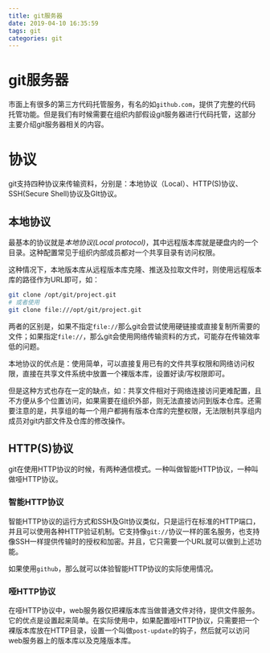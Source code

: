 ```yaml
---
title: git服务器
date: 2019-04-10 16:35:59
tags: git
categories: git
---
```


# git服务器

市面上有很多的第三方代码托管服务，有名的如`github.com`，提供了完整的代码托管功能。但是我们有时候需要在组织内部假设git服务器进行代码托管，这部分主要介绍git服务器相关的内容。

# 协议

git支持四种协议来传输资料，分别是：本地协议（Local）、HTTP(S)协议、SSH(Secure Shell)协议及GIt协议。

## 本地协议

最基本的协议就是*本地协议(Local protocol)*，其中远程版本库就是硬盘内的一个目录。这种配置常见于组织内部成员都对一个共享目录有访问权限。

这种情况下，本地版本库从远程版本库克隆、推送及拉取文件时，则使用远程版本库的路径作为URL即可，如：

```bash
git clone /opt/git/project.git
# 或者使用
git clone file:///opt/git/project.git
```

两者的区别是，如果不指定`file://`那么git会尝试使用硬链接或直接复制所需要的文件；如果指定`file://`，那么git会使用网络传输资料的方式，可能存在传输效率低的问题。

本地协议的优点是：使用简单，可以直接复用已有的文件共享权限和网络访问权限，直接在共享文件系统中放置一个裸版本库，设置好读/写权限即可。

但是这种方式也存在一定的缺点，如：共享文件相对于网络连接访问更难配置，且不方便从多个位置访问，如果需要在组织外部，则无法直接访问到版本仓库。还需要注意的是，共享组的每一个用户都拥有版本仓库的完整权限，无法限制共享组内成员对git内部文件及仓库的修改操作。

## HTTP(S)协议

git在使用HTTP协议的时候，有两种通信模式。一种叫做智能HTTP协议，一种叫做哑HTTP协议。

### 智能HTTP协议

智能HTTP协议的运行方式和SSH及GIt协议类似，只是运行在标准的HTTP端口，并且可以使用各种HTTP验证机制。它支持像`git://`协议一样的匿名服务，也支持像SSH一样提供传输时的授权和加密。并且，它只需要一个URL就可以做到上述功能。

如果使用`github`，那么就可以体验智能HTTP协议的实际使用情况。

### 哑HTTP协议

在哑HTTP协议中，web服务器仅把裸版本库当做普通文件对待，提供文件服务。它的优点是设置起来简单。在实际使用中，如果配置哑HTTP协议，只需要把一个裸版本库放在HTTP目录，设置一个叫做`post-update`的钩子，然后就可以访问web服务器上的版本库以及克隆版本库。